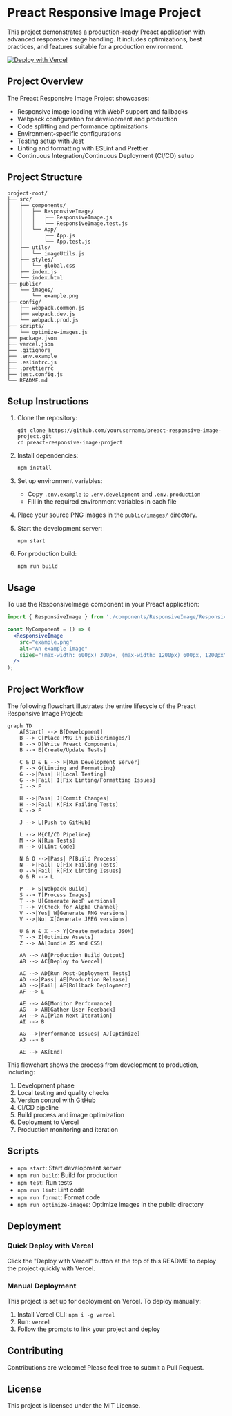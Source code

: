 # Preact Responsive Image Project

This project demonstrates a production-ready Preact application with advanced responsive image handling. It includes optimizations, best practices, and features suitable for a production environment.

[![Deploy with Vercel](https://vercel.com/button)](https://vercel.com/new/git/external?repository-url=https://github.com/jameswquinn/preact-responsive-image-app)

## Project Overview

The Preact Responsive Image Project showcases:
- Responsive image loading with WebP support and fallbacks
- Webpack configuration for development and production
- Code splitting and performance optimizations
- Environment-specific configurations
- Testing setup with Jest
- Linting and formatting with ESLint and Prettier
- Continuous Integration/Continuous Deployment (CI/CD) setup

## Project Structure

```
project-root/
├── src/
│   ├── components/
│   │   ├── ResponsiveImage/
│   │   │   ├── ResponsiveImage.js
│   │   │   └── ResponsiveImage.test.js
│   │   └── App/
│   │       ├── App.js
│   │       └── App.test.js
│   ├── utils/
│   │   └── imageUtils.js
│   ├── styles/
│   │   └── global.css
│   ├── index.js
│   └── index.html
├── public/
│   └── images/
│       └── example.png
├── config/
│   ├── webpack.common.js
│   ├── webpack.dev.js
│   └── webpack.prod.js
├── scripts/
│   └── optimize-images.js
├── package.json
├── vercel.json
├── .gitignore
├── .env.example
├── .eslintrc.js
├── .prettierrc
├── jest.config.js
└── README.md
```

## Setup Instructions

1. Clone the repository:
   ```
   git clone https://github.com/yourusername/preact-responsive-image-project.git
   cd preact-responsive-image-project
   ```

2. Install dependencies:
   ```
   npm install
   ```

3. Set up environment variables:
   - Copy `.env.example` to `.env.development` and `.env.production`
   - Fill in the required environment variables in each file

4. Place your source PNG images in the `public/images/` directory.

5. Start the development server:
   ```
   npm start
   ```

6. For production build:
   ```
   npm run build
   ```

## Usage

To use the ResponsiveImage component in your Preact application:

```jsx
import { ResponsiveImage } from './components/ResponsiveImage/ResponsiveImage';

const MyComponent = () => (
  <ResponsiveImage
    src="example.png"
    alt="An example image"
    sizes="(max-width: 600px) 300px, (max-width: 1200px) 600px, 1200px"
  />
);
```

## Project Workflow

The following flowchart illustrates the entire lifecycle of the Preact Responsive Image Project:

```mermaid
graph TD
    A[Start] --> B[Development]
    B --> C[Place PNG in public/images/]
    B --> D[Write Preact Components]
    B --> E[Create/Update Tests]
    
    C & D & E --> F[Run Development Server]
    F --> G{Linting and Formatting}
    G -->|Pass| H[Local Testing]
    G -->|Fail| I[Fix Linting/Formatting Issues]
    I --> F
    
    H -->|Pass| J[Commit Changes]
    H -->|Fail| K[Fix Failing Tests]
    K --> F
    
    J --> L[Push to GitHub]
    
    L --> M{CI/CD Pipeline}
    M --> N[Run Tests]
    M --> O[Lint Code]
    
    N & O -->|Pass| P[Build Process]
    N -->|Fail| Q[Fix Failing Tests]
    O -->|Fail| R[Fix Linting Issues]
    Q & R --> L
    
    P --> S[Webpack Build]
    S --> T[Process Images]
    T --> U[Generate WebP versions]
    T --> V{Check for Alpha Channel}
    V -->|Yes| W[Generate PNG versions]
    V -->|No| X[Generate JPEG versions]
    
    U & W & X --> Y[Create metadata JSON]
    Y --> Z[Optimize Assets]
    Z --> AA[Bundle JS and CSS]
    
    AA --> AB[Production Build Output]
    AB --> AC[Deploy to Vercel]
    
    AC --> AD[Run Post-Deployment Tests]
    AD -->|Pass| AE[Production Release]
    AD -->|Fail| AF[Rollback Deployment]
    AF --> L
    
    AE --> AG[Monitor Performance]
    AG --> AH[Gather User Feedback]
    AH --> AI[Plan Next Iteration]
    AI --> B
    
    AG -->|Performance Issues| AJ[Optimize]
    AJ --> B
    
    AE --> AK[End]
```

This flowchart shows the process from development to production, including:
1. Development phase
2. Local testing and quality checks
3. Version control with GitHub
4. CI/CD pipeline
5. Build process and image optimization
6. Deployment to Vercel
7. Production monitoring and iteration

## Scripts

- `npm start`: Start development server
- `npm run build`: Build for production
- `npm test`: Run tests
- `npm run lint`: Lint code
- `npm run format`: Format code
- `npm run optimize-images`: Optimize images in the public directory

## Deployment

### Quick Deploy with Vercel

Click the "Deploy with Vercel" button at the top of this README to deploy the project quickly with Vercel.

### Manual Deployment

This project is set up for deployment on Vercel. To deploy manually:

1. Install Vercel CLI: `npm i -g vercel`
2. Run: `vercel`
3. Follow the prompts to link your project and deploy

## Contributing

Contributions are welcome! Please feel free to submit a Pull Request.

## License

This project is licensed under the MIT License.
